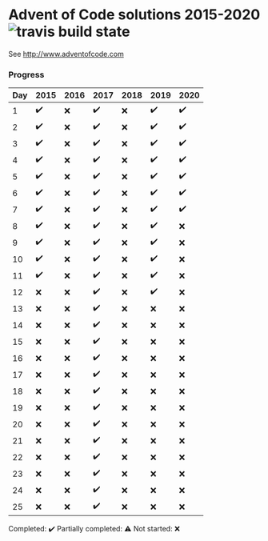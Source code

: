 # Advent of Code solutions 2015-2020 ![travis build state](https://travis-ci.org/chrlembeck/aoc2017.svg?branch=master)

See http://www.adventofcode.com

### Progress

Day | 2015                | 2016                | 2017                | 2018                | 2019               | 2020
--- | ------------------- | ------------------- | ------------------- | ------------------- | ------------------ | ------------------ 
 1  | :heavy_check_mark:  | :x:                 | :heavy_check_mark:  | :x:                 | :heavy_check_mark: | :heavy_check_mark:
 2  | :heavy_check_mark:  | :x:                 | :heavy_check_mark:  | :x:                 | :heavy_check_mark: | :heavy_check_mark:
 3  | :heavy_check_mark:  | :x:                 | :heavy_check_mark:  | :x:                 | :heavy_check_mark: | :heavy_check_mark:
 4  | :heavy_check_mark:  | :x:                 | :heavy_check_mark:  | :x:                 | :heavy_check_mark: | :heavy_check_mark:
 5  | :heavy_check_mark:  | :x:                 | :heavy_check_mark:  | :x:                 | :heavy_check_mark: | :heavy_check_mark:
 6  | :heavy_check_mark:  | :x:                 | :heavy_check_mark:  | :x:                 | :heavy_check_mark: | :heavy_check_mark:
 7  | :heavy_check_mark:  | :x:                 | :heavy_check_mark:  | :x:                 | :heavy_check_mark: | :heavy_check_mark:
 8  | :heavy_check_mark:  | :x:                 | :heavy_check_mark:  | :x:                 | :heavy_check_mark: | :x:
 9  | :heavy_check_mark:  | :x:                 | :heavy_check_mark:  | :x:                 | :heavy_check_mark: | :x:
 10 | :heavy_check_mark:  | :x:                 | :heavy_check_mark:  | :x:                 | :heavy_check_mark: | :x:
 11 | :heavy_check_mark:  | :x:                 | :heavy_check_mark:  | :x:                 | :heavy_check_mark: | :x:
 12 | :x:                 | :x:                 | :heavy_check_mark:  | :x:                 | :heavy_check_mark: | :x:
 13 | :x:                 | :x:                 | :heavy_check_mark:  | :x:                 | :x:                | :x:
 14 | :x:                 | :x:                 | :heavy_check_mark:  | :x:                 | :x:                | :x:
 15 | :x:                 | :x:                 | :heavy_check_mark:  | :x:                 | :x:                | :x:
 16 | :x:                 | :x:                 | :heavy_check_mark:  | :x:                 | :x:                | :x:
 17 | :x:                 | :x:                 | :heavy_check_mark:  | :x:                 | :x:                | :x:
 18 | :x:                 | :x:                 | :heavy_check_mark:  | :x:                 | :x:                | :x:
 19 | :x:                 | :x:                 | :heavy_check_mark:  | :x:                 | :x:                | :x:
 20 | :x:                 | :x:                 | :heavy_check_mark:  | :x:                 | :x:                | :x:
 21 | :x:                 | :x:                 | :heavy_check_mark:  | :x:                 | :x:                | :x:
 22 | :x:                 | :x:                 | :heavy_check_mark:  | :x:                 | :x:                | :x:
 23 | :x:                 | :x:                 | :heavy_check_mark:  | :x:                 | :x:                | :x:
 24 | :x:                 | :x:                 | :heavy_check_mark:  | :x:                 | :x:                | :x:
 25 | :x:                 | :x:                 | :heavy_check_mark:  | :x:                 | :x:                | :x:
 
Completed: :heavy_check_mark:
Partially completed: :warning:
Not started: :x:
